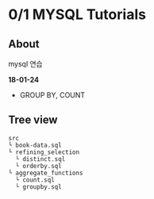 # 0/1 MYSQL Tutorials

## About

mysql 연습

__18-01-24__
* GROUP BY, COUNT 

## Tree view

```
src
└ book-data.sql
└ refining_selection
  └ distinct.sql
  └ orderby.sql
└ aggregate_functions
  └ count.sql
  └ groupby.sql
```

